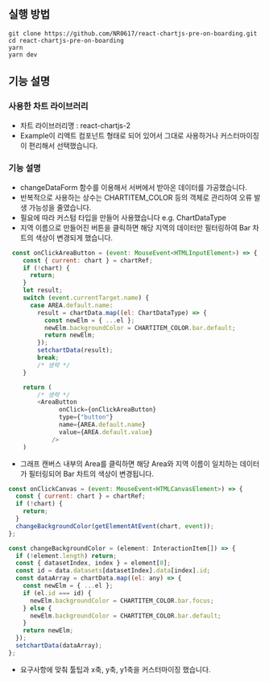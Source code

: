 ## 실행 방법

```
git clone https://github.com/NR0617/react-chartjs-pre-on-boarding.git
cd react-chartjs-pre-on-boarding
yarn
yarn dev
```

## 기능 설명

### 사용한 차트 라이브러리

- 차트 라이브러리명 : react-chartjs-2
- Example이 리액트 컴포넌트 형태로 되어 있어서 그대로 사용하거나 커스터마이징이 편리해서 선택했습니다.

### 기능 설명

- changeDataForm 함수를 이용해서 서버에서 받아온 데이터를 가공했습니다.
- 반복적으로 사용하는 상수는 CHARTITEM_COLOR 등의 객체로 관리하여 오류 발생 가능성을 줄였습니다.
- 필요에 따라 커스텀 타입을 만들어 사용했습니다 e.g. ChartDataType
- 지역 이름으로 만들어진 버튼을 클릭하면 해당 지역의 데이터만 필터링하여 Bar 차트의 색상이 변경되게 했습니다.

```javascript
 const onClickAreaButton = (event: MouseEvent<HTMLInputElement>) => {
    const { current: chart } = chartRef;
    if (!chart) {
      return;
    }
    let result;
    switch (event.currentTarget.name) {
      case AREA.default.name:
        result = chartData.map((el: ChartDataType) => {
          const newElm = { ...el };
          newElm.backgroundColor = CHARTITEM_COLOR.bar.default;
          return newElm;
        });
        setchartData(result);
        break;
        /* 생략 */
    }

    return (
        /* 생략 */
        <AreaButton
              onClick={onClickAreaButton}
              type={"button"}
              name={AREA.default.name}
              value={AREA.default.value}
            />
    )
```

- 그래프 캔버스 내부의 Area를 클릭하면 해당 Area와 지역 이름이 일치하는 데이터가 필터링되어 Bar 차트의 색상이 변경됩니다.

```javascript
const onClickCanvas = (event: MouseEvent<HTMLCanvasElement>) => {
  const { current: chart } = chartRef;
  if (!chart) {
    return;
  }
  changeBackgroundColor(getElementAtEvent(chart, event));
};

const changeBackgroundColor = (element: InteractionItem[]) => {
  if (!element.length) return;
  const { datasetIndex, index } = element[0];
  const id = data.datasets[datasetIndex].data[index].id;
  const dataArray = chartData.map((el: any) => {
    const newElm = { ...el };
    if (el.id === id) {
      newElm.backgroundColor = CHARTITEM_COLOR.bar.focus;
    } else {
      newElm.backgroundColor = CHARTITEM_COLOR.bar.default;
    }
    return newElm;
  });
  setchartData(dataArray);
};
```

- 요구사항에 맞춰 툴팁과 x축, y축, y1축을 커스터마이징 했습니다.

